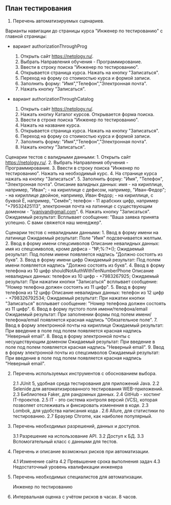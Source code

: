 ## План тестирования

1. Перечень автоматизируемых сценариев.

Варианты навигации до страницы курса "Инженер по тестированию" с главной страницы:

 - вариант authorizationThroughProg

   1. Открыть сайт https://netology.ru/.
   2. Выбрать Направления обучения - Программирование.
   3. Ввести в строку поиска "Инженер по тестированию".
   4. Открывается страница курса. Нажать на кнопку "Записаться".
   5. Переход на форму со стоимостью курса и формой записи.
   6. Заполнить форму: "Имя","Телефон","Электронная почта".
   7. Нажать кнопку "Записаться".



- вариант authorizationThroughCatalog

  1. Открыть сайт https://netology.ru/.
  2. Нажать кнопку Каталог курсов. Открывается форма поиска. 
  3. Ввести в строке поиска "Инженер по тестированию".
  4. Нажать на название курса.
  5. Открывается страница курса. Нажать на кнопку "Записаться".
  6. Переход на форму со стоимостью курса и формой записи.
  7. Заполнить форму: "Имя","Телефон","Электронная почта".
  8. Нажать кнопку "Записаться".







Сценарии тестов с валидными данными:
    1. Открыть сайт https://netology.ru/.
    2. Выбрать Направления обучения - Программирование.
    3. Ввести в строку поиска "Инженер по тестированию". Нажать на необходимый курс.
    4. На странице курса нажать на кнопку "Записаться".
    5. Заполнить форму: "Имя", "Телефон", "Электронная почта".
        Описание валидных данных:
        имя - на кириллице, например, "Иван";
            - на кириллице с дефисом, например, "Иван-Федор";
            - на кириллице двойное, например, Иван Федор;
            - на кириллице, с буквой Ё, например, "Семён";
        телефон - 11 арабских цифр, например "+79532425113",
        электронная почта на латинице с существующим доменом - "ivanivan@gmail.com".
    6. Нажать кнопку "Записаться".
    Ожидаемый результат: Всплывает сообщение: "Ваша заявка принята успешно. С вами свяжется наш менеджер".

Сценарии тестов с невалидными данными:
    1. Ввод в форму имени на латинице
Ожидаемый результат: Поле "Имя" подсвечивается желтым.
    2. Ввод в форму имени спецсимволов
Описание невалидных данных:
имя из спецсимволов, кроме дефиса - "№;%:?*();
Ожидаемый результат: Под полем имени появляется надпись "Должно состоять из букв".
    3. Ввод в форму имени цифр
Ожидаемый результат: Под полем имени появляется надпись "Должно состоять из букв".
    4. Ввод в форму телефона из 10 цифр shouldNotAuthWithTenNumberPhone
Описание невалидных данных:
телефон из 10 цифр - +7983267925;
Ожидаемый результат: При нажатии кнопки "Записаться" всплывает сообщение: "Номер телефона должен состоять из 11 цифр".
    5. Ввод в форму телефона из 12 цифр
Описание невалидных данных:
телефон из 12 цифр - +798326792534;
Ожидаемый результат: При нажатии кнопки "Записаться" всплывает сообщение: "Номер телефона должен состоять из 11 цифр".
    6. Ввод в форму пустого поля имени/телефона/email
Ожидаемый результат: При заполнении формы под полем имени/телефона/email появляется красная надпись "Обязательное поле".
    7. Ввод в форму электронной почты на кириллице
Ожидаемый результат: При введение в поле под полем появляется красная надпись "Неверный email".
    8. Ввод в форму электронной почты с несуществующим доменом 
Ожидаемый результат: При введение в поле под полем появляется красная надпись "Неверный email".
    9. Ввод в форму электронной почты из спецсимволов
Ожидаемый результат: При введение в поле под полем появляется красная надпись "Неверный email".

2. Перечень используемых инструментов с обоснованием выбора.

    2.1 JUnit 5, удобная среда тестирования для приложений Java.
    2.2 Selenide для автоматизированного тестирования WEB-приложений.
    2.3 Библиотека Faker, для рандомных данных.
    2.4 GitHub - хостинг IT-проектов.
    2.5 IT - это система контроля версий (VCS), которая позволяет отслеживать и фиксировать изменения в коде.
    2.3 Lombok, для удобства написания кода .
    2.6 Allure, для статистики по тестированию.
    2.7 Браузер Chrome, как наиболее популярный.

3. Перечень необходимых разрешений, данных и доступов.

   3.1 Разрешение на использование API.
   3.2 Доcтуп к БД.
   3.3 Вспомогательный класс с данными для тестов.

4. Перечень и описание возможных рисков при автоматизации.

   4.1 Изменение сайта
   4.2 Превышение срока выполнения задач
   4.3 Недостаточный уровень квалификации инженера

5. Перечень необходимых специалистов для автоматизации.

   Инженер по тестированию

6. Интервальная оценка с учётом рисков в часах.
   8 часов.

